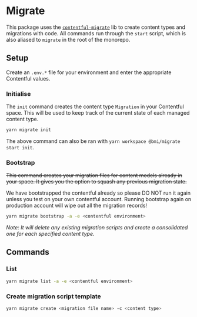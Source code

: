 # Migrate

This package uses the [`contentful-migrate`](https://github.com/deluan/contentful-migrate) lib to create content types and migrations with code. All commands run through the `start` script, which is also aliased to `migrate` in the root of the monorepo.

## Setup

Create an `.env.*` file for your environment and enter the appropriate Contentful values.

### Initialise

The `init` command creates the content type `Migration` in your Contentful space. This will be used to keep track of the current state of each managed content type.

```bash
yarn migrate init
```

The above command can also be ran with `yarn workspace @bmi/migrate start init`.

### Bootstrap

~~This command creates your migration files for content models already in your space. It gives you the option to squash any previous migration state.~~

We have bootstrapped the contentful already so please DO NOT run it again unless you test on your own contentful account. Running bootstrap again on production account will wipe out all the migration records!

```bash
yarn migrate bootstrap -a -e <contentful environment>
```

_Note: It will delete any existing migration scripts and create a consolidated one for each specified content type._

## Commands

### List

```bash
yarn migrate list -a -e <contentful environment>
```

### Create migration script template

```bash
yarn migrate create <migration file name> -c <content type>
```
